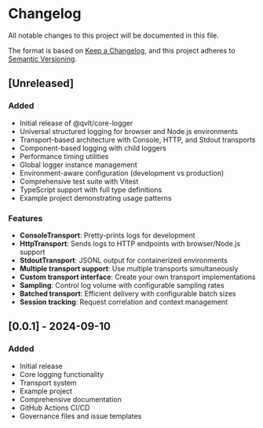 # Changelog

All notable changes to this project will be documented in this file.

The format is based on [Keep a Changelog](https://keepachangelog.com/en/1.0.0/),
and this project adheres to [Semantic Versioning](https://semver.org/spec/v2.0.0.html).

## [Unreleased]

### Added

- Initial release of @qvlt/core-logger
- Universal structured logging for browser and Node.js environments
- Transport-based architecture with Console, HTTP, and Stdout transports
- Component-based logging with child loggers
- Performance timing utilities
- Global logger instance management
- Environment-aware configuration (development vs production)
- Comprehensive test suite with Vitest
- TypeScript support with full type definitions
- Example project demonstrating usage patterns

### Features

- **ConsoleTransport**: Pretty-prints logs for development
- **HttpTransport**: Sends logs to HTTP endpoints with browser/Node.js support
- **StdoutTransport**: JSONL output for containerized environments
- **Multiple transport support**: Use multiple transports simultaneously
- **Custom transport interface**: Create your own transport implementations
- **Sampling**: Control log volume with configurable sampling rates
- **Batched transport**: Efficient delivery with configurable batch sizes
- **Session tracking**: Request correlation and context management

## [0.0.1] - 2024-09-10

### Added

- Initial release
- Core logging functionality
- Transport system
- Example project
- Comprehensive documentation
- GitHub Actions CI/CD
- Governance files and issue templates
